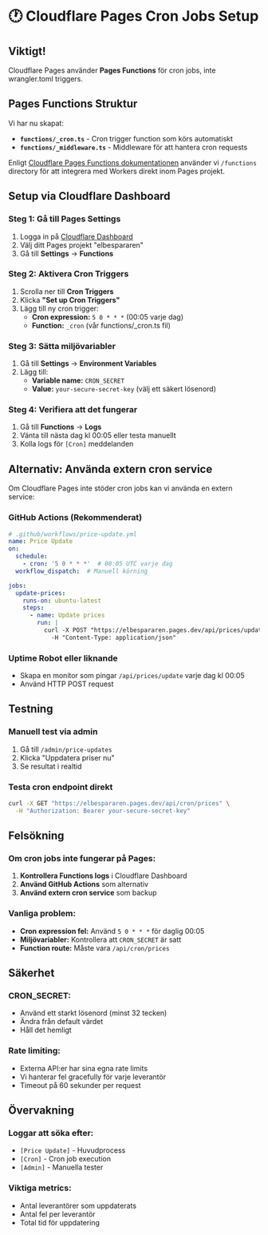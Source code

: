 # 🕐 Cloudflare Pages Cron Jobs Setup

## Viktigt! 
Cloudflare Pages använder **Pages Functions** för cron jobs, inte wrangler.toml triggers.

## Pages Functions Struktur

Vi har nu skapat:
- **`functions/_cron.ts`** - Cron trigger function som körs automatiskt
- **`functions/_middleware.ts`** - Middleware för att hantera cron requests

Enligt [Cloudflare Pages Functions dokumentationen](https://developers.cloudflare.com/pages/functions/) använder vi `/functions` directory för att integrera med Workers direkt inom Pages projekt.

## Setup via Cloudflare Dashboard

### Steg 1: Gå till Pages Settings
1. Logga in på [Cloudflare Dashboard](https://dash.cloudflare.com)
2. Välj ditt Pages projekt "elbespararen"
3. Gå till **Settings** → **Functions**

### Steg 2: Aktivera Cron Triggers
1. Scrolla ner till **Cron Triggers**
2. Klicka **"Set up Cron Triggers"**
3. Lägg till ny cron trigger:
   - **Cron expression:** `5 0 * * *` (00:05 varje dag)
   - **Function:** `_cron` (vår functions/_cron.ts fil)

### Steg 3: Sätta miljövariabler
1. Gå till **Settings** → **Environment Variables**
2. Lägg till:
   - **Variable name:** `CRON_SECRET`
   - **Value:** `your-secure-secret-key` (välj ett säkert lösenord)

### Steg 4: Verifiera att det fungerar
1. Gå till **Functions** → **Logs**
2. Vänta till nästa dag kl 00:05 eller testa manuellt
3. Kolla logs för `[Cron]` meddelanden

## Alternativ: Använda extern cron service

Om Cloudflare Pages inte stöder cron jobs kan vi använda en extern service:

### GitHub Actions (Rekommenderat)
```yaml
# .github/workflows/price-update.yml
name: Price Update
on:
  schedule:
    - cron: '5 0 * * *'  # 00:05 UTC varje dag
  workflow_dispatch:  # Manuell körning

jobs:
  update-prices:
    runs-on: ubuntu-latest
    steps:
      - name: Update prices
        run: |
          curl -X POST "https://elbespararen.pages.dev/api/prices/update" \
            -H "Content-Type: application/json"
```

### Uptime Robot eller liknande
- Skapa en monitor som pingar `/api/prices/update` varje dag kl 00:05
- Använd HTTP POST request

## Testning

### Manuell test via admin
1. Gå till `/admin/price-updates`
2. Klicka "Uppdatera priser nu"
3. Se resultat i realtid

### Testa cron endpoint direkt
```bash
curl -X GET "https://elbespararen.pages.dev/api/cron/prices" \
  -H "Authorization: Bearer your-secure-secret-key"
```

## Felsökning

### Om cron jobs inte fungerar på Pages:
1. **Kontrollera Functions logs** i Cloudflare Dashboard
2. **Använd GitHub Actions** som alternativ
3. **Använd extern cron service** som backup

### Vanliga problem:
- **Cron expression fel:** Använd `5 0 * * *` för daglig 00:05
- **Miljövariabler:** Kontrollera att `CRON_SECRET` är satt
- **Function route:** Måste vara `/api/cron/prices`

## Säkerhet

### CRON_SECRET:
- Använd ett starkt lösenord (minst 32 tecken)
- Ändra från default värdet
- Håll det hemligt

### Rate limiting:
- Externa API:er har sina egna rate limits
- Vi hanterar fel gracefully för varje leverantör
- Timeout på 60 sekunder per request

## Övervakning

### Loggar att söka efter:
- `[Price Update]` - Huvudprocess
- `[Cron]` - Cron job execution  
- `[Admin]` - Manuella tester

### Viktiga metrics:
- Antal leverantörer som uppdaterats
- Antal fel per leverantör
- Total tid för uppdatering
